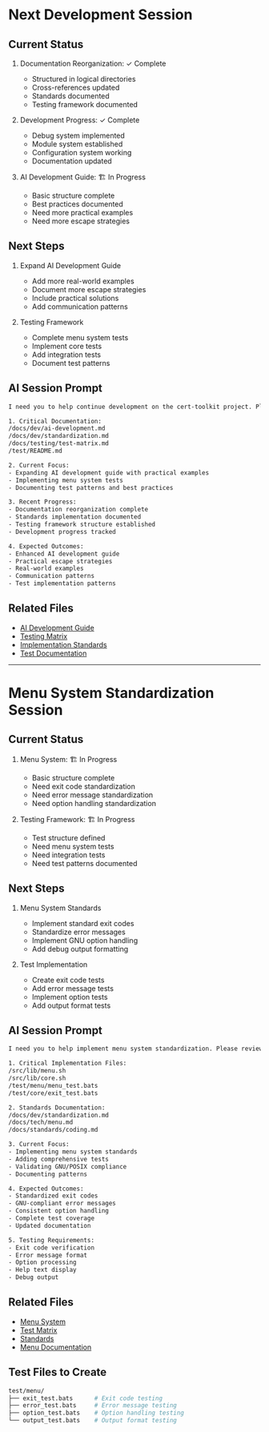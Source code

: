 # Next Development Session

## Current Status

1. Documentation Reorganization: ✓ Complete
   - Structured in logical directories
   - Cross-references updated
   - Standards documented
   - Testing framework documented

2. Development Progress: ✓ Complete
   - Debug system implemented
   - Module system established
   - Configuration system working
   - Documentation updated

3. AI Development Guide: 🏗️ In Progress
   - Basic structure complete
   - Best practices documented
   - Need more practical examples
   - Need more escape strategies

## Next Steps

1. Expand AI Development Guide
   - Add more real-world examples
   - Document more escape strategies
   - Include practical solutions
   - Add communication patterns

2. Testing Framework
   - Complete menu system tests
   - Implement core tests
   - Add integration tests
   - Document test patterns

## AI Session Prompt

```bash
I need you to help continue development on the cert-toolkit project. Please review:

1. Critical Documentation:
/docs/dev/ai-development.md
/docs/dev/standardization.md
/docs/testing/test-matrix.md
/test/README.md

2. Current Focus:
- Expanding AI development guide with practical examples
- Implementing menu system tests
- Documenting test patterns and best practices

3. Recent Progress:
- Documentation reorganization complete
- Standards implementation documented
- Testing framework structure established
- Development progress tracked

4. Expected Outcomes:
- Enhanced AI development guide
- Practical escape strategies
- Real-world examples
- Communication patterns
- Test implementation patterns
```

## Related Files

- [AI Development Guide](docs/dev/ai-development.md)
- [Testing Matrix](docs/testing/test-matrix.md)
- [Implementation Standards](docs/dev/standardization.md)
- [Test Documentation](test/README.md)

---

# Menu System Standardization Session

## Current Status

1. Menu System: 🏗️ In Progress
   - Basic structure complete
   - Need exit code standardization
   - Need error message standardization
   - Need option handling standardization

2. Testing Framework: 🏗️ In Progress
   - Test structure defined
   - Need menu system tests
   - Need integration tests
   - Need test patterns documented

## Next Steps

1. Menu System Standards
   - Implement standard exit codes
   - Standardize error messages
   - Implement GNU option handling
   - Add debug output formatting

2. Test Implementation
   - Create exit code tests
   - Add error message tests
   - Implement option tests
   - Add output format tests

## AI Session Prompt

```bash
I need you to help implement menu system standardization. Please review:

1. Critical Implementation Files:
/src/lib/menu.sh
/src/lib/core.sh
/test/menu/menu_test.bats
/test/core/exit_test.bats

2. Standards Documentation:
/docs/dev/standardization.md
/docs/tech/menu.md
/docs/standards/coding.md

3. Current Focus:
- Implementing menu system standards
- Adding comprehensive tests
- Validating GNU/POSIX compliance
- Documenting patterns

4. Expected Outcomes:
- Standardized exit codes
- GNU-compliant error messages
- Consistent option handling
- Complete test coverage
- Updated documentation

5. Testing Requirements:
- Exit code verification
- Error message format
- Option processing
- Help text display
- Debug output
```

## Related Files

- [Menu System](src/lib/menu.sh)
- [Test Matrix](docs/testing/test-matrix.md)
- [Standards](docs/dev/standardization.md)
- [Menu Documentation](docs/tech/menu.md)

## Test Files to Create

```bash
test/menu/
├── exit_test.bats      # Exit code testing
├── error_test.bats     # Error message testing
├── option_test.bats    # Option handling testing
└── output_test.bats    # Output format testing
```
